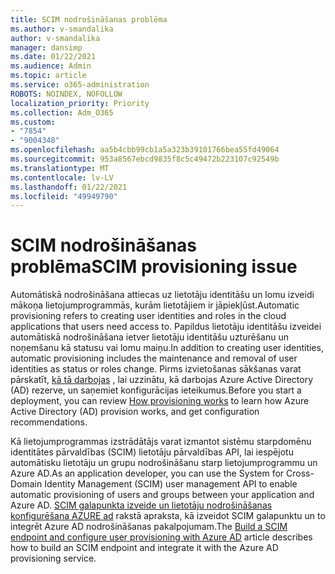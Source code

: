 ```yaml
---
title: SCIM nodrošināšanas problēma
ms.author: v-smandalika
author: v-smandalika
manager: dansimp
ms.date: 01/22/2021
ms.audience: Admin
ms.topic: article
ms.service: o365-administration
ROBOTS: NOINDEX, NOFOLLOW
localization_priority: Priority
ms.collection: Adm_O365
ms.custom:
- "7854"
- "9004348"
ms.openlocfilehash: aa5b4cbb99cb1a5a323b39101766bea55fd49064
ms.sourcegitcommit: 953a8567ebcd9835f8c5c49472b223107c92549b
ms.translationtype: MT
ms.contentlocale: lv-LV
ms.lasthandoff: 01/22/2021
ms.locfileid: "49949790"
---
```

# <a name="scim-provisioning-issue"></a><span data-ttu-id="0b6aa-102">SCIM nodrošināšanas problēma</span><span class="sxs-lookup"><span data-stu-id="0b6aa-102">SCIM provisioning issue</span></span>

<span data-ttu-id="0b6aa-103">Automātiskā nodrošināšana attiecas uz lietotāju identitāšu un lomu izveidi mākoņa lietojumprogrammās, kurām lietotājiem ir jāpiekļūst.</span><span class="sxs-lookup"><span data-stu-id="0b6aa-103">Automatic provisioning refers to creating user identities and roles in the cloud applications that users need access to.</span></span> <span data-ttu-id="0b6aa-104">Papildus lietotāju identitāšu izveidei automātiskā nodrošināšana ietver lietotāju identitāšu uzturēšanu un noņemšanu kā statusu vai lomu maiņu.</span><span class="sxs-lookup"><span data-stu-id="0b6aa-104">In addition to creating user identities, automatic provisioning includes the maintenance and removal of user identities as status or roles change.</span></span> <span data-ttu-id="0b6aa-105">Pirms izvietošanas sākšanas varat pārskatīt, [kā tā darbojas](https://docs.microsoft.com/azure/active-directory/app-provisioning/how-provisioning-works) , lai uzzinātu, kā darbojas Azure Active Directory (AD) rezerve, un saņemiet konfigurācijas ieteikumus.</span><span class="sxs-lookup"><span data-stu-id="0b6aa-105">Before you start a deployment, you can review [How provisioning works](https://docs.microsoft.com/azure/active-directory/app-provisioning/how-provisioning-works) to learn how Azure Active Directory (AD) provision works, and get configuration recommendations.</span></span>

<span data-ttu-id="0b6aa-106">Kā lietojumprogrammas izstrādātājs varat izmantot sistēmu starpdomēnu identitātes pārvaldības (SCIM) lietotāju pārvaldības API, lai iespējotu automātisku lietotāju un grupu nodrošināšanu starp lietojumprogrammu un Azure AD.</span><span class="sxs-lookup"><span data-stu-id="0b6aa-106">As an application developer, you can use the System for Cross-Domain Identity Management (SCIM) user management API to enable automatic provisioning of users and groups between your application and Azure AD.</span></span> <span data-ttu-id="0b6aa-107">[SCIM galapunkta izveide un lietotāju nodrošināšanas konfigurēšana AZURE ad](https://docs.microsoft.com/azure/active-directory/app-provisioning/use-scim-to-provision-users-and-groups) rakstā apraksta, kā izveidot SCIM galapunktu un to integrēt Azure AD nodrošināšanas pakalpojumam.</span><span class="sxs-lookup"><span data-stu-id="0b6aa-107">The [Build a SCIM endpoint and configure user provisioning with Azure AD](https://docs.microsoft.com/azure/active-directory/app-provisioning/use-scim-to-provision-users-and-groups) article describes how to build an SCIM endpoint and integrate it with the Azure AD provisioning service.</span></span>



